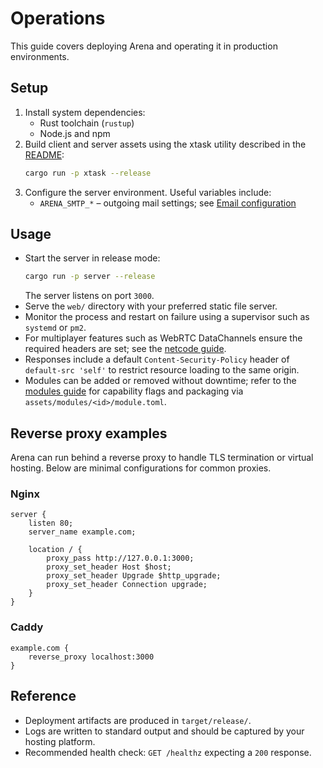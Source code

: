 # Operations

This guide covers deploying Arena and operating it in production environments.

## Setup

1. Install system dependencies:
   - Rust toolchain (`rustup`)
   - Node.js and npm
2. Build client and server assets using the xtask utility described in the
   [README](../README.md#building):
   ```bash
   cargo run -p xtask --release
   ```
3. Configure the server environment. Useful variables include:
   - `ARENA_SMTP_*` – outgoing mail settings; see [Email configuration](Email.md)

## Usage

- Start the server in release mode:
  ```bash
  cargo run -p server --release
  ```
  The server listens on port `3000`.
- Serve the `web/` directory with your preferred static file server.
- Monitor the process and restart on failure using a supervisor such as `systemd` or `pm2`.
- For multiplayer features such as WebRTC DataChannels ensure the required
  headers are set; see the [netcode guide](netcode.md).
- Responses include a default `Content-Security-Policy` header of `default-src 'self'` to
  restrict resource loading to the same origin.
- Modules can be added or removed without downtime; refer to the [modules
  guide](modules.md) for capability flags and packaging via
  `assets/modules/<id>/module.toml`.

## Reverse proxy examples

Arena can run behind a reverse proxy to handle TLS termination or virtual
hosting. Below are minimal configurations for common proxies.

### Nginx

```nginx
server {
    listen 80;
    server_name example.com;

    location / {
        proxy_pass http://127.0.0.1:3000;
        proxy_set_header Host $host;
        proxy_set_header Upgrade $http_upgrade;
        proxy_set_header Connection upgrade;
    }
}
```

### Caddy

```caddy
example.com {
    reverse_proxy localhost:3000
}
```

## Reference

- Deployment artifacts are produced in `target/release/`.
- Logs are written to standard output and should be captured by your hosting platform.
- Recommended health check: `GET /healthz` expecting a `200` response.
